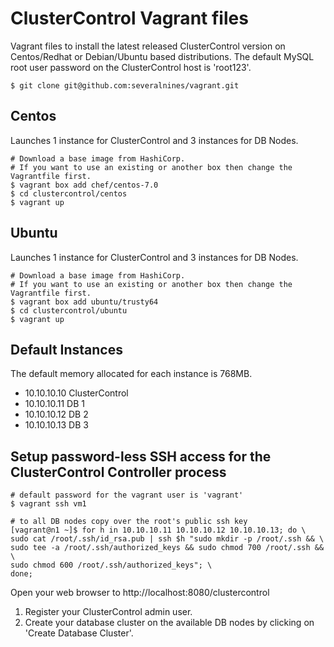 # ClusterControl Vagrant files
Vagrant files to install the latest released ClusterControl version on Centos/Redhat or Debian/Ubuntu based distributions.
The default MySQL root user password on the ClusterControl host is 'root123'.

    $ git clone git@github.com:severalnines/vagrant.git

## Centos
Launches 1 instance for ClusterControl and 3 instances for DB Nodes. 

    # Download a base image from HashiCorp. 
    # If you want to use an existing or another box then change the Vagrantfile first.
    $ vagrant box add chef/centos-7.0
    $ cd clustercontrol/centos
    $ vagrant up

## Ubuntu
Launches 1 instance for ClusterControl and 3 instances for DB Nodes.

    # Download a base image from HashiCorp. 
    # If you want to use an existing or another box then change the Vagrantfile first.
    $ vagrant box add ubuntu/trusty64
    $ cd clustercontrol/ubuntu 
    $ vagrant up

## Default Instances
The default memory allocated for each instance is 768MB.

- 10.10.10.10 ClusterControl
- 10.10.10.11 DB 1
- 10.10.10.12 DB 2
- 10.10.10.13 DB 3

## Setup password-less SSH access for the ClusterControl Controller process

    # default password for the vagrant user is 'vagrant' 
    $ vagrant ssh vm1

    # to all DB nodes copy over the root's public ssh key
    [vagrant@n1 ~]$ for h in 10.10.10.11 10.10.10.12 10.10.10.13; do \
    sudo cat /root/.ssh/id_rsa.pub | ssh $h "sudo mkdir -p /root/.ssh && \ 
    sudo tee -a /root/.ssh/authorized_keys && sudo chmod 700 /root/.ssh && \ 
    sudo chmod 600 /root/.ssh/authorized_keys"; \
    done;

Open your web browser to http://localhost:8080/clustercontrol

1. Register your ClusterControl admin user.
2. Create your database cluster on the available DB nodes by clicking on 'Create Database Cluster'.
